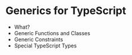 # Generics for TypeScript

- What?
- Generic Functions and Classes
- Generic Constraints
- Special TypeScript Types
